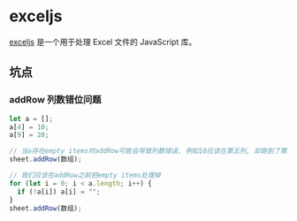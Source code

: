 # exceljs

[exceljs](https://github.com/exceljs/exceljs) 是一个用于处理 Excel 文件的 JavaScript 库。

## 坑点

### addRow 列数错位问题

```ts
let a = [];
a[4] = 10;
a[9] = 20;

// 当a存在empty items时addRow可能会导致列数错误, 例如10应该在第五列, 却跑到了第四列
sheet.addRow(数组);

// 我们应该在addRow之前把empty items处理掉
for (let i = 0; i < a.length; i++) {
  if (!a[i]) a[i] = "";
}
sheet.addRow(数组);
```

